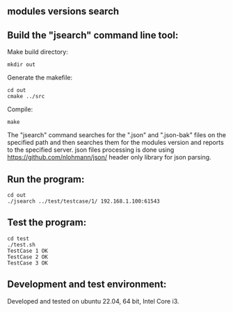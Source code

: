 ## modules versions search
## Build the "jsearch" command line tool:
Make build directory:
```
mkdir out
```
Generate the makefile:
```
cd out
cmake ../src
```
Compile:
```
make
```
The "jsearch" command searches for the ".json" and ".json-bak" files on the specified path and then searches them for the modules version and reports to the specified server. json files processing is done using https://github.com/nlohmann/json/ header only library for json parsing.
## Run the program:
```
cd out
./jsearch ../test/testcase/1/ 192.168.1.100:61543
```
## Test the program:
```
cd test
./test.sh
TestCase 1 OK
TestCase 2 OK
TestCase 3 OK
```
## Development and test environment:
Developed and tested on ubuntu 22.04, 64 bit, Intel Core i3.
